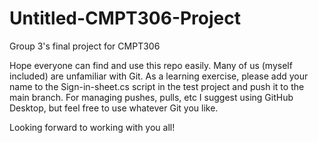 # Untitled-CMPT306-Project
Group 3's final project for CMPT306

Hope everyone can find and use this repo easily.
Many of us (myself included) are unfamiliar with Git. As a learning exercise, please add your name to the Sign-in-sheet.cs script in the test project and push it to the main branch.
For managing pushes, pulls, etc I suggest using GitHub Desktop, but feel free to use whatever Git you like.

Looking forward to working with you all!
